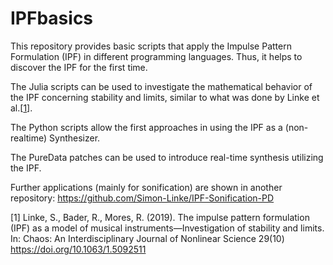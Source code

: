 # IPFbasics
This repository provides basic scripts that apply the Impulse Pattern Formulation (IPF) in different programming languages. Thus, it helps to discover the IPF for the first time.

The Julia scripts can be used to investigate the mathematical behavior of the IPF concerning stability and limits, similar to what was done by Linke et al.[[1](#1)].

The Python scripts allow the first approaches in using the IPF as a (non-realtime) Synthesizer.

The PureData patches can be used to introduce real-time synthesis utilizing the IPF.

Further applications (mainly for sonification) are shown in another repository: https://github.com/Simon-Linke/IPF-Sonification-PD


<a id="1">[1]</a> 
Linke, S., Bader, R., Mores, R. (2019). 
The impulse pattern formulation (IPF) as a model of musical instruments—Investigation of stability and limits.
In: Chaos: An Interdisciplinary Journal of Nonlinear Science 29(10)
https://doi.org/10.1063/1.5092511 

